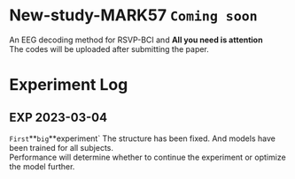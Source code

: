 # New-study-MARK57 `Coming soon`
An EEG decoding method for RSVP-BCI and **All you need is attention** <br>
The codes will be uploaded after submitting the paper.
# Experiment Log
## EXP 2023-03-04 
`First`**`big`**experiment`
The structure has been fixed. And models have been trained for all subjects.<br> Performance will determine whether to continue the experiment or optimize the model further.
